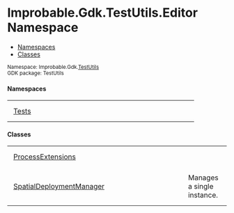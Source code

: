 
# Improbable.Gdk.TestUtils.Editor Namespace
<nav id="pageToc" class="page-toc"><ul><li><a href="#namespaces">Namespaces</a>
<li><a href="#classes">Classes</a>
</ul></nav>
<sup>
Namespace: Improbable.Gdk.<a href="{{urlRoot}}/api/test-utils-index">TestUtils</a><br/>
GDK package: TestUtils<br />
</sup>

</p>

#### Namespaces

<table>
<tr>
<td style="padding: 14px; border: none; width: 37ch"><a href="{{urlRoot}}/api/test-utils/editor/tests-index">Tests</a></td>
<td style="padding: 14px; border: none;"></td>
</tr>
</table>



</p>

#### Classes

<table>
<tr>
<td style="padding: 14px; border: none; width: 37ch"><a href="{{urlRoot}}/api/test-utils/editor/process-extensions">ProcessExtensions</a></td>
<td style="padding: 14px; border: none;"></td>
</tr>
<tr>
<td style="padding: 14px; border: none; width: 37ch"><a href="{{urlRoot}}/api/test-utils/editor/spatial-deployment-manager">SpatialDeploymentManager</a></td>
<td style="padding: 14px; border: none;">Manages a single  instance. </td>
</tr>
</table>





